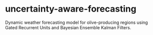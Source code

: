 # uncertainty-aware-forecasting
Dynamic weather forecasting model for olive-producing regions using Gated Recurrent Units and Bayesian Ensemble Kalman Filters.
